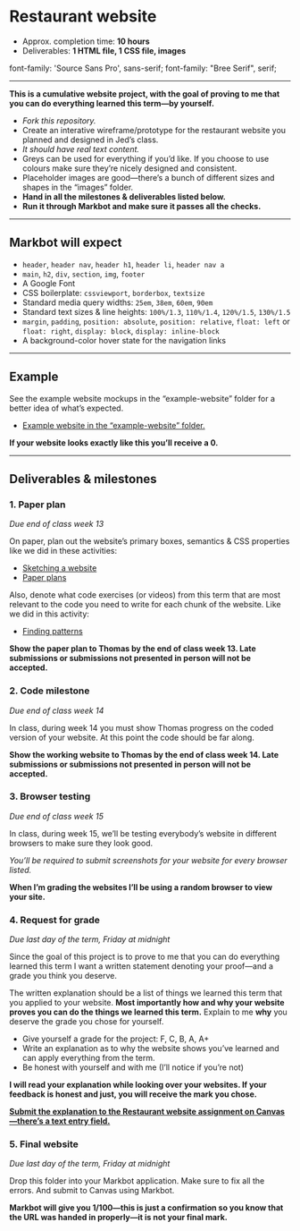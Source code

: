 # Restaurant website

- Approx. completion time: **10 hours**
- Deliverables: **1 HTML file, 1 CSS file, images**


font-family: 'Source Sans Pro', sans-serif;
font-family: "Bree Serif", serif;



---

**This is a cumulative website project, with the goal of proving to me that you can do everything learned this term—by yourself.**

- *Fork this repository.*
- Create an interative wireframe/prototype for the restaurant website you planned and designed in Jed’s class.
- *It should have real text content.*
- Greys can be used for everything if you’d like. If you choose to use colours make sure they’re nicely designed and consistent.
- Placeholder images are good—there’s a bunch of different sizes and shapes in the “images” folder.
- **Hand in all the milestones & deliverables listed below.**
- **Run it through Markbot and make sure it passes all the checks.**

---

## Markbot will expect

- `header`, `header nav`, `header h1`, `header li`, `header nav a`
- `main`, `h2`, `div`, `section`, `img`, `footer`
- A Google Font
- CSS boilerplate: `cssviewport`, `borderbox`, `textsize`
- Standard media query widths: `25em`, `38em`, `60em`, `90em`
- Standard text sizes & line heights: `100%/1.3`, `110%/1.4`, `120%/1.5`, `130%/1.5`
- `margin`, `padding`, `position: absolute`, `position: relative`, `float: left` or `float: right`, `display: block`, `display: inline-block`
- A background-color hover state for the navigation links

---

## Example

See the example website mockups in the “example-website” folder for a better idea of what’s expected.

- [Example website in the “example-website” folder.](example-website)

**If your website looks exactly like this you’ll receive a 0.**

---

## Deliverables & milestones

### 1. Paper plan

*Due end of class week 13*

On paper, plan out the website’s primary boxes, semantics & CSS properties like we did in these activities:

- [Sketching a website](https://learn-the-web.algonquindesign.ca/courses/web-dev-1/sketching-a-website)
- [Paper plans](https://learn-the-web.algonquindesign.ca/courses/web-dev-1/paper-plans)

Also, denote what code exercises (or videos) from this term that are most relevant to the code you need to write for each chunk of the website. Like we did in this activity:

- [Finding patterns](https://learn-the-web.algonquindesign.ca/courses/web-dev-1/finding-patterns/)

**Show the paper plan to Thomas by the end of class week 13. Late submissions or submissions not presented in person will not be accepted.**

### 2. Code milestone

*Due end of class week 14*

In class, during week 14 you must show Thomas progress on the coded version of your website. At this point the code should be far along.

**Show the working website to Thomas by the end of class week 14. Late submissions or submissions not presented in person will not be accepted.**

### 3. Browser testing

*Due end of class week 15*

In class, during week 15, we’ll be testing everybody’s website in different browsers to make sure they look good.

*You’ll be required to submit screenshots for your website for every browser listed.*

**When I’m grading the websites I’ll be using a random browser to view your site.**

### 4. Request for grade

*Due last day of the term, Friday at midnight*

Since the goal of this project is to prove to me that you can do everything learned this term I want a written statement denoting your proof—and a grade you think you deserve.

The written explanation should be a list of things we learned this term that you applied to your website. **Most importantly how and why your website proves you can do the things we learned this term.** Explain to me **why** you deserve the grade you chose for yourself.

- Give yourself a grade for the project: F, C, B, A, A+<br>
- Write an explanation as to why the website shows you’ve learned and can apply everything from the term.
- Be honest with yourself and with me (I’ll notice if you’re not)

**I will read your explanation while looking over your websites. If your feedback is honest and just, you will receive the mark you chose.**

[**Submit the explanation to the Restaurant website assignment on Canvas—there’s a text entry field.**](https://algonquin.instructure.com/courses/467502/assignments/4177680)

### 5. Final website

*Due last day of the term, Friday at midnight*

Drop this folder into your Markbot application. Make sure to fix all the errors. And submit to Canvas using Markbot.

**Markbot will give you 1/100—this is just a confirmation so you know that the URL was handed in properly—it is not your final mark.**
